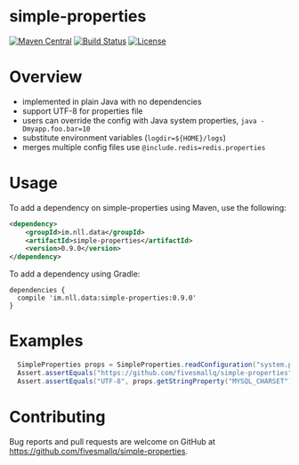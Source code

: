 # simple-properties
[![Maven Central](https://maven-badges.herokuapp.com/maven-central/im.nll.data/simple-properties/badge.svg)](https://maven-badges.herokuapp.com/maven-central/im.nll.data/simple-properties/)
[![Build Status](https://travis-ci.org/fivesmallq/simple-properties.svg)](https://travis-ci.org/fivesmallq/simple-properties)
[![License](https://img.shields.io/badge/license-Apache%202-4EB1BA.svg)](https://www.apache.org/licenses/LICENSE-2.0.html)


# Overview

* implemented in plain Java with no dependencies
* support UTF-8 for properties file
* users can override the config with Java system properties, `java -Dmyapp.foo.bar=10`
* substitute environment variables (`logdir=${HOME}/logs`)
* merges multiple config files use `@include.redis=redis.properties`

# Usage
To add a dependency on simple-properties using Maven, use the following:

```xml
<dependency>
    <groupId>im.nll.data</groupId>
    <artifactId>simple-properties</artifactId>
    <version>0.9.0</version>
</dependency>
```

To add a dependency using Gradle:

```
dependencies {
  compile 'im.nll.data:simple-properties:0.9.0'
}
```


# Examples

```java
  SimpleProperties props = SimpleProperties.readConfiguration("system.properties");
  Assert.assertEquals("https://github.com/fivesmallq/simple-properties", props.getStringProperty("base_url"));
  Assert.assertEquals("UTF-8", props.getStringProperty("MYSQL_CHARSET"));
```

# Contributing

Bug reports and pull requests are welcome on GitHub at https://github.com/fivesmallq/simple-properties.
